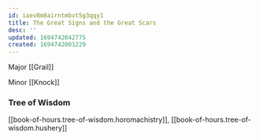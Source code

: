 ```yaml
---
id: iaev8m8airntmbvt5g3qqy1
title: The Great Signs and the Great Scars
desc: ''
updated: 1694742042775
created: 1694742001229
---
```


Major [[Grail]]

Minor [[Knock]]

### Tree of Wisdom

[[book-of-hours.tree-of-wisdom.horomachistry]], [[book-of-hours.tree-of-wisdom.hushery]]
